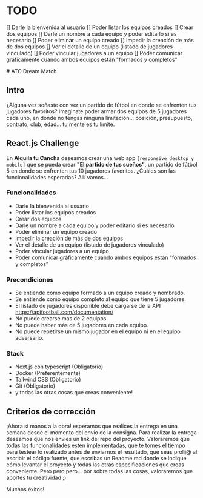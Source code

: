 # TODO
[] Darle la bienvenida al usuario
[] Poder listar los equipos creados
[] Crear dos equipos
[] Darle un nombre a cada equipo y poder editarlo si es necesario
[] Poder eliminar un equipo creado
[] Impedir la creación de más de dos equipos
[] Ver el detalle de un equipo (listado de jugadores vinculado)
[] Poder vincular jugadores a un equipo
[] Poder comunicar gráficamente cuando ambos equipos están "formados y completos"

﻿# ATC Dream Match

## Intro

¿Alguna vez soñaste con ver un partido de fútbol en donde se enfrenten tus jugadores favoritos? Imaginate poder armar dos equipos de 5 jugadores cada uno, en donde no tengas ninguna limitación... posición, presupuesto, contrato, club, edad... tu mente es tu límite.

## React.js Challenge

En **Alquila tu Cancha** deseamos crear una web app `[responsive desktop y mobile]` que se pueda crear **"El partido de tus sueños"**, un partido de fútbol 5 en donde se enfrenten tus 10 jugadores favoritos. ¿Cuáles son las funcionalidades esperadas? Allí vamos...

### Funcionalidades

- Darle la bienvenida al usuario
- Poder listar los equipos creados
- Crear dos equipos
- Darle un nombre a cada equipo y poder editarlo si es necesario
- Poder eliminar un equipo creado
- Impedir la creación de más de dos equipos
- Ver el detalle de un equipo (listado de jugadores vinculado)
- Poder vincular jugadores a un equipo
- Poder comunicar gráficamente cuando ambos equipos están "formados y completos"

### Precondiciones

- Se entiende como equipo formado a un equipo creado y nombrado.
- Se entiende como equipo completo al equipo que tiene 5 jugadores.
- El listado de jugadores disponible debe cargarse de la API https://apifootball.com/documentation/
- No puede crearse más de 2 equipos.
- No puede haber más de 5 jugadores en cada equipo.
- No puede repetirse un mismo jugador en el equipo ni en el equipo adversario.

### Stack

- Next.js con typescript (Obligatorio)
- Docker (Preferentemente)
- Tailwind CSS (Obligatorio)
- Git (Obligatorio)
- y todas las otras cosas que creas conveniente!

## Criterios de corrección

¡Ahora sí manos a la obra! esperamos que realices la entrega en una semana desde el momento del envío de la consigna. Para realizar la entrega deseamos que nos envíes un link del repo del proyecto.
Valoraremos que todas las funcionalidades estén implementadas, que te tomes el tiempo para testear lo realizado antes de enviarnos el resultado, que seas prolij@ al escribir el código fuente, que escribas un Readme.md donde se indique cómo levantar el proyecto y todas las otras especificaciones que creas conveniente. Pero pero pero... por sobre todas las cosas, valoraremos que aportes tu creatividad ;)

Muchos éxitos!